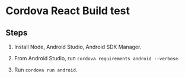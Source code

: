 # Cordova React Build test

## Steps

1. Install Node, Android Studio, Android SDK Manager.

2. From Android Studio, run `cordova requirements android --verbose`.

3. Run `cordova run android`.
